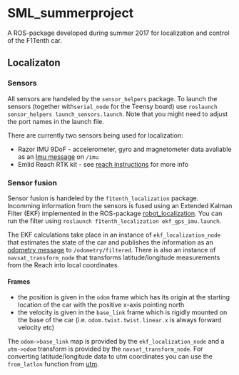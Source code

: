 # SML_summerproject

A ROS-package developed during summer 2017 for localization and control of the F1Tenth car. 



## Localizaton 
### Sensors
All sensors are handeled by the `sensor_helpers` package. To launch the sensors (together with`serial_node` for the Teensy board) use `roslaunch sensor_helpers launch_sensors.launch`. Note that you might need to adjust the port names in the launch file. 

There are currently two sensors being used for localization:
- Razor IMU 9DoF - accelerometer, gyro and magnetometer data avaliable as an [Imu message](http://docs.ros.org/api/sensor_msgs/html/msg/Imu.html) on `/imu`
- Emlid Reach RTK kit - see [reach instructions](https://github.com/KTH-SML/SML_summerproject/blob/master/f1tenth_localization/reach_instructions.md) for more info

### Sensor fusion
Sensor fusion is handeled by the `f1tenth_localization` package. Incomming information from the sensors is fused using an Extended Kalman Filter (EKF) implemented in the ROS-package [robot_localization](http://docs.ros.org/kinetic/api/robot_localization/html/index.html). You can run the filter using `roslaunch f1tenth_localization ekf_gps_imu.launch`.

The EKF calculations take place in an instance of `ekf_localization_node` that estimates the state of the car and publishes the information as an [odometry message](http://docs.ros.org/api/nav_msgs/html/msg/Odometry.html) to `/odometry/filtered`. There is also an instance of `navsat_transform_node` that transforms latitude/longitude measurements from the Reach into local coordinates. 

#### Frames
- the position is given in the `odom` frame which has its origin at the starting location of the car with the positive x-axis pointing north
- the velocity is given in the `base_link` frame which is rigidly mounted on the base of the car (i.e. `odom.twist.twist.linear.x` is always forward velocity etc)


The `odom->base_link` map is provided by the `ekf_localization_node` and a `utm->odom` transform is provided by the `navsat_transform_node`. For converting latitude/longitude data to utm coordinates you can use the `from_latlon` function from [utm](https://translate.google.se/translate?hl=sv&sl=en&u=https://pypi.python.org/pypi/utm&prev=search).

